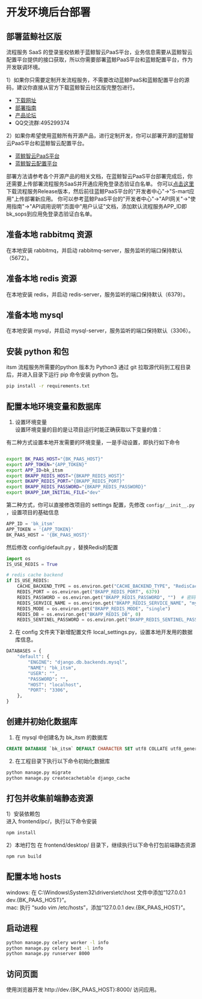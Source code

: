 # 开发环境后台部署

## 部署蓝鲸社区版
流程服务 SaaS 的登录鉴权依赖于蓝鲸智云PaaS平台，业务信息需要从蓝鲸智云配置平台提供的接口获取，所以你需要部署蓝鲸PaaS平台和蓝鲸配置平台，作为开发联调环境。

1）如果你只需要定制开发流程服务，不需要改动蓝鲸PaaS和蓝鲸配置平台的源码，建议你直接从官方下载蓝鲸智云社区版完整包进行。
- [下载网址](https://bk.tencent.com/download/)
- [部署指南](https://docs.bk.tencent.com/bkce_install_guide/)
- [产品论坛](https://bk.tencent.com/s-mart/community)
- QQ交流群:495299374

2）如果你希望使用蓝鲸所有开源产品，进行定制开发，你可以部署开源的蓝鲸智云PaaS平台和蓝鲸智云配置平台。
- [蓝鲸智云PaaS平台](https://github.com/Tencent/bk-PaaS)  
- [蓝鲸智云配置平台](https://github.com/Tencent/bk-cmdb)  

部署方法请参考各个开源产品的相关文档，在蓝鲸智云PaaS平台部署完成后，你还需要上传部署流程服务SaaS并开通应用免登录态验证白名单。
你可以[点击这里](https://github.com/Tencent/bk-sops/releases)下载流程服务Release版本，然后前往蓝鲸PaaS平台的"开发者中心"->"S-mart应用"上传部署新应用。
你可以参考蓝鲸PaaS平台的"开发者中心"->"API网关"->"使用指南"->"API调用说明"页面中"用户认证"文档，添加默认流程服务APP_ID即bk_sops到应用免登录态验证白名单。


## 准备本地 rabbitmq 资源  
在本地安装 rabbitmq，并启动 rabbitmq-server，服务监听的端口保持默认（5672）。


## 准备本地 redis 资源  
在本地安装 redis，并启动 redis-server，服务监听的端口保持默认（6379）。


## 准备本地 mysql  
在本地安装 mysql，并启动 mysql-server，服务监听的端口保持默认（3306）。


## 安装 python 和包
itsm 流程服务所需要的python 版本为 Python3
通过 git 拉取源代码到工程目录后，并进入目录下运行 pip 命令安装 python 包。

```bash
pip install -r requirements.txt
```

## 配置本地环境变量和数据库

1) 设置环境变量  
设置环境变量的目的是让项目运行时能正确获取以下变量的值：

有二种方式设置本地开发需要的环境变量，一是手动设置，即执行如下命令

```bash

export BK_PAAS_HOST="{BK_PAAS_HOST}"
export APP_TOKEN="{APP_TOKEN}"
export APP_ID=bk_itsm
export BKAPP_REDIS_HOST="{BKAPP_REDIS_HOST}"
export BKAPP_REDIS_PORT="{BKAPP_REDIS_PORT}"
export BKAPP_REDIS_PASSWORD="{BKAPP_REDIS_PASSWORD}"
export BKAPP_IAM_INITIAL_FILE="dev"   
```


第二种方式，你可以直接修改项目的 settings 配置，先修改 `config/__init__.py` ，设置项目的基础信息

```python
APP_ID = 'bk_itsm'
APP_TOKEN = '{APP_TOKEN}'
BK_PAAS_HOST = '{BK_PAAS_HOST}'
```

然后修改 config/default.py ，替换Redis的配置
```python
import os
IS_USE_REDIS = True

# redis cache backend
if IS_USE_REDIS:
    CACHE_BACKEND_TYPE = os.environ.get("CACHE_BACKEND_TYPE", "RedisCache")
    REDIS_PORT = os.environ.get("BKAPP_REDIS_PORT", 6379)
    REDIS_PASSWORD = os.environ.get("BKAPP_REDIS_PASSWORD", "")  # 密码中不能包括敏感字符,例如":"
    REDIS_SERVICE_NAME = os.environ.get("BKAPP_REDIS_SERVICE_NAME", "mymaster")
    REDIS_MODE = os.environ.get("BKAPP_REDIS_MODE", "single")
    REDIS_DB = os.environ.get("BKAPP_REDIS_DB", 0)
    REDIS_SENTINEL_PASSWORD = os.environ.get("BKAPP_REDIS_SENTINEL_PASSWORD", REDIS_PASSWORD)
```

2) 在 config 文件夹下新增配置文件 local_settings.py，设置本地开发用的数据库信息。

```python
DATABASES = {
    "default": {
        "ENGINE": "django.db.backends.mysql",
        "NAME": "bk_itsm",
        "USER": "", 
        "PASSWORD": "",
        "HOST": "localhost",
        "PORT": "3306",
    },
}

```

## 创建并初始化数据库  

1) 在 mysql 中创建名为 bk_itsm 的数据库
```sql
CREATE DATABASE `bk_itsm` DEFAULT CHARACTER SET utf8 COLLATE utf8_general_ci;
```

2) 在工程目录下执行以下命令初始化数据库
```bash
python manage.py migrate
python manage.py createcachetable django_cache
```

## 打包并收集前端静态资源

1）安装依赖包  
进入 frontend/pc/，执行以下命令安装
```bash
npm install
```

2）本地打包
在 frontend/desktop/ 目录下，继续执行以下命令打包前端静态资源
```bash
npm run build 
```

## 配置本地 hosts  
windows: 在 C:\Windows\System32\drivers\etc\host 文件中添加“127.0.0.1 dev.{BK_PAAS_HOST}”。  
mac: 执行 “sudo vim /etc/hosts”，添加“127.0.0.1 dev.{BK_PAAS_HOST}”。


## 启动进程
```bash
python manage.py celery worker -l info
python manage.py celery beat -l info
python manage.py runserver 8000
```

## 访问页面  
使用浏览器开发 http://dev.{BK_PAAS_HOST}:8000/ 访问应用。
